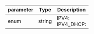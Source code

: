 | parameter | Type | Description |
| ----------- | ----------- |----------- |
| enum  |  string  | IPV4: <br/>IPV4_DHCP:   |